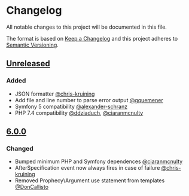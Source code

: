 # Changelog
All notable changes to this project will be documented in this file.

The format is based on [Keep a Changelog](http://keepachangelog.com/en/1.0.0/)
and this project adheres to [Semantic Versioning](http://semver.org/spec/v2.0.0.html).

## [Unreleased]
### Added
 - JSON formatter [@chris-kruining](https://github.com/chris-kruining)
 - Add file and line number to parse error output [@gquemener](https://github.com/gquemener)
 - Symfony 5 compatibility [@alexander-schranz](https://github.com/alexander-schranz)
 - PHP 7.4 compatibility [@ddziaduch](https://github.com/ddziaduch), [@ciaranmcnulty](https://github.com/ciaranmcnulty)

## [6.0.0]
### Changed
 - Bumped minimum PHP and Symfony dependences [@ciaranmcnulty](https://github.com/ciaranmcnulty)
 - AfterSpecification event now always fires in case of failure [@chris-kruining](https://github.com/chris-kruining)
 - Removed Prophecy\Argument use statement from templates [@DonCallisto](https://github.com/DonCallisto)

[Unreleased]: https://github.com/phpspec/phpspec/compare/6.0.0...master
[6.0.0]: https://github.com/phpspec/phpspec/compare/5.1.2...6.0.0

